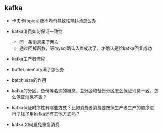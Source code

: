 ## kafka
- 卡夫卡topic消费不均匀导致性能抖动怎么办

- kafka消费如何保证一致性
    - 同一条消息来了两次
    - 通过回掉函数，等mysql确认入库成功了，才确认是给kafka回复成功

- kafka生产者流程
- buffer.memory满了怎么办
- batch.size的作用
- kafka的分区，备份等名词的概念，主分区和备份分区怎么保证消息一致，怎么保证消息不丢？
- kafka保证时序性有哪些方式？比如消费者消费要按照生产者生产的顺序进行？除了用kafka还有其他方式吗？
- kafka 如何避免重复消费

